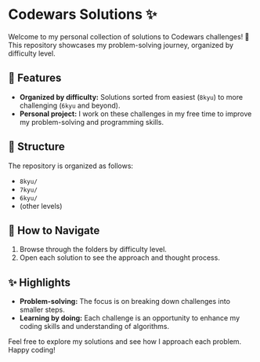 # Codewars Solutions ✨

Welcome to my personal collection of solutions to Codewars challenges! 🎯  
This repository showcases my problem-solving journey, organized by difficulty level.

## 🚀 Features

- **Organized by difficulty:** Solutions sorted from easiest (`8kyu`) to more challenging (`6kyu` and beyond).
- **Personal project:** I work on these challenges in my free time to improve my problem-solving and programming skills.

## 📁 Structure

The repository is organized as follows:

- `8kyu/`
- `7kyu/`
- `6kyu/`
- (other levels)

## 📖 How to Navigate

1. Browse through the folders by difficulty level.
2. Open each solution to see the approach and thought process.

## ✨ Highlights

- **Problem-solving:** The focus is on breaking down challenges into smaller steps.
- **Learning by doing:** Each challenge is an opportunity to enhance my coding skills and understanding of algorithms.

Feel free to explore my solutions and see how I approach each problem. Happy coding!
